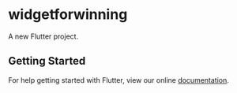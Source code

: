 # widgetforwinning

A new Flutter project.

## Getting Started

For help getting started with Flutter, view our online
[documentation](https://flutter.io/).

